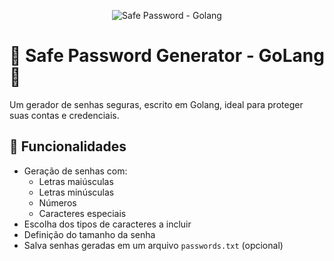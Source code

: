 <p align="center">
  <img src="caminho-do-seu-banner.png" alt="Safe Password - Golang">
</p>

# 🔐 Safe Password Generator - GoLang 🚀

Um gerador de senhas seguras, escrito em Golang, ideal para proteger suas contas e credenciais.

## 🚀 Funcionalidades
- Geração de senhas com:
  - Letras maiúsculas
  - Letras minúsculas
  - Números
  - Caracteres especiais
- Escolha dos tipos de caracteres a incluir
- Definição do tamanho da senha
- Salva senhas geradas em um arquivo `passwords.txt` (opcional)

